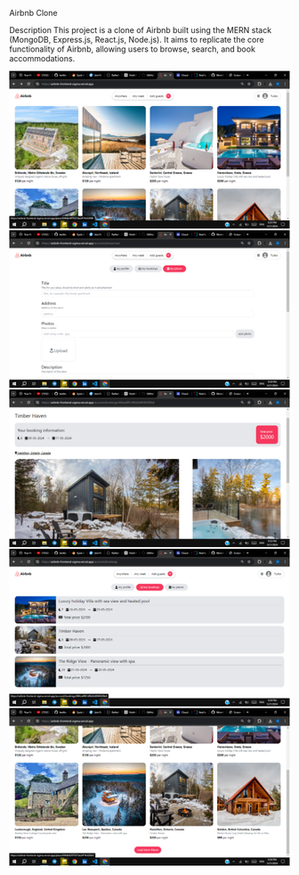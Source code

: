 Airbnb Clone

Description
This project is a clone of Airbnb built using the MERN stack (MongoDB, Express.js, React.js, Node.js). 
It aims to replicate the core functionality of Airbnb, allowing users to browse, search, and book accommodations.

![Screenshot](Screenshot_193.png)
![Screenshot](Screenshot_194.png)
![Screenshot](Screenshot_195.png)
![Screenshot](Screenshot_196.png)
![Screenshot](Screenshot_197.png)
